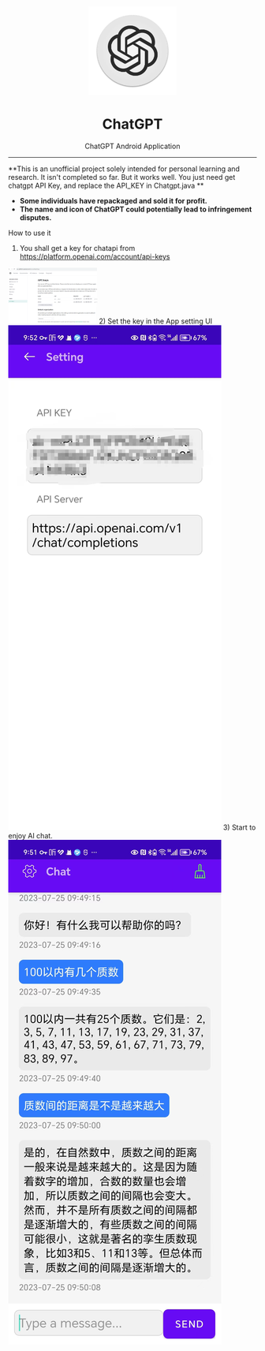 <p align="center">
  <img width="180" src="./icons/logo.png" alt="ChatGPT">
  <h1 align="center">ChatGPT</h1>
  <p align="center">ChatGPT Android Application </p>
</p>


---

**This is an unofficial project solely intended for personal learning and research. It isn't completed so far. But it works well. You just need get chatgpt API Key, and replace the API_KEY in Chatgpt.java **

- **Some individuals have repackaged and sold it for profit.**
- **The name and icon of ChatGPT could potentially lead to infringement disputes.**

How to use it
1) You shall get a key for chatapi from https://platform.openai.com/account/api-keys
<img width="180" src="./icons/img.png" alt="ChatGPT">
2) Set the key in the App setting UI 
<img  src="./icons/setting.jpg" alt="Setting">
3) Start to enjoy AI chat.
<img  src="./icons/chat.jpg" alt="Chat">


